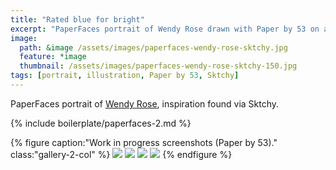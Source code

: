 ```yaml
---
title: "Rated blue for bright"
excerpt: "PaperFaces portrait of Wendy Rose drawn with Paper by 53 on an iPad."
image: 
  path: &image /assets/images/paperfaces-wendy-rose-sktchy.jpg 
  feature: *image
  thumbnail: /assets/images/paperfaces-wendy-rose-sktchy-150.jpg
tags: [portrait, illustration, Paper by 53, Sktchy]
---
```


PaperFaces portrait of [Wendy Rose](http://sktchy.com/nlpXWH ), inspiration found via Sktchy.

{% include boilerplate/paperfaces-2.md %}

{% figure caption:"Work in progress screenshots (Paper by 53)." class:"gallery-2-col" %}
[![](/assets/images/paperfaces-wendy-rose-sktchy-process-1-600.jpg)](/assets/images/paperfaces-wendy-rose-sktchy-process-1-lg.jpg)
[![](/assets/images/paperfaces-wendy-rose-sktchy-process-2-600.jpg)](/assets/images/paperfaces-wendy-rose-sktchy-process-2-lg.jpg)
[![](/assets/images/paperfaces-wendy-rose-sktchy-process-3-600.jpg)](/assets/images/paperfaces-wendy-rose-sktchy-process-3-lg.jpg)
[![](/assets/images/paperfaces-wendy-rose-sktchy-process-4-600.jpg)](/assets/images/paperfaces-wendy-rose-sktchy-process-4-lg.jpg)
{% endfigure %}
